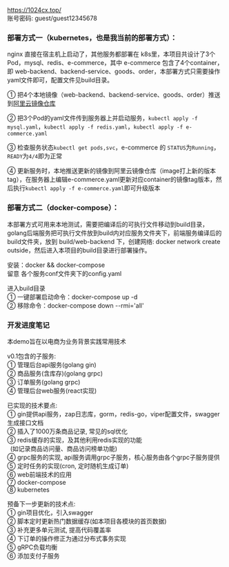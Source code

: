 https://1024cx.top/ <br/>
账号密码: guest/guest12345678

### 部署方式一（kubernetes，也是我当前的部署方式）：

nginx 直接在宿主机上启动了，其他服务都部署在 k8s里，本项目共设计了3个Pod，mysql、redis、e-commerce，其中 e-commerce 包含了4个container，即 web-backend、backend-service、goods、order，本部署方式只需要操作yaml文件即可，配置文件见build目录。

① 把4个本地镜像（web-backend、backend-service、goods、order）推送到[阿里云镜像仓库](https://cr.console.aliyun.com/cn-hangzhou/instances/repositories)

② 把3个Pod的yaml文件传到服务器上并启动服务，`kubectl apply -f mysql.yaml`，`kubectl apply -f redis.yaml`，`kubectl apply -f e-commerce.yaml`

③ 检查服务状态`kubectl get pods,svc`，e-commerce 的 `STATUS`为`Running`，`READY`为`4/4`即为正常

④ 更新服务时，本地推送更新的镜像到阿里云镜像仓库（image打上新的版本tag），在服务器上编辑e-commerce.yaml更新对应container的镜像tag版本，然后执行`kubectl apply -f e-commerce.yaml`即可升级版本

### 部署方式二（docker-compose）：

本部署方式可用来本地测试，需要把编译后的可执行文件移动到build目录，golang后端服务把可执行文件放到build内对应服务文件夹下，前端服务编译后的build文件夹，放到 build/web-backend 下，创建网络: docker network create outside，然后进入本项目的build目录进行部署操作。

安装：docker && docker-compose<br/>
留意 各个服务conf文件夹下的config.yaml

进入build目录<br/>
① 一键部署启动命令：docker-compose up -d <br/>
② 移除命令：docker-compose down --rmi='all'

### 开发进度笔记

本demo旨在以电商为业务背景实践常用技术

v0.1包含的子服务: <br/>
① 管理后台api服务(golang gin)<br/>
② 商品服务(含库存)(golang grpc)<br/>
③ 订单服务(golang grpc)<br/>
④ 管理后台web服务(react实现)

已实现的技术要点:<br/>① gin提供api服务，zap日志库，gorm，redis-go，viper配置文件，swagger生成接口文档<br/>
② 插入了1000万条商品记录, 常见的sql优化<br/>
③ redis缓存的实现，及其他利用redis实现的功能<br/>
  &ensp;(如记录商品访问量、商品访问榜单功能)<br/>
④ grpc服务的实现, api服务调用grpc子服务，核心服务由各个grpc子服务提供<br/>
⑤ 定时任务的实现(cron, 定时随机生成订单)<br/>
⑥ web前端技术的应用<br/>
⑦ docker-compose <br/>
⑧ kubernetes

预备下一步更新的技术点:<br/>
① gin项目优化，引入swagger<br/>
② 脚本定时更新热门数据缓存(如本项目各模块的首页数据)<br/>
③ 补充更多单元测试, 提高代码覆盖率<br/>
④ 下订单的操作修正为通过分布式事务实现<br/>
⑤ gRPC负载均衡<br/>
⑥ 添加支付子服务